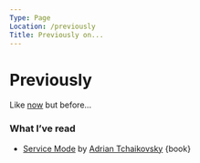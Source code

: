 ```yaml
---
Type: Page
Location: /previously
Title: Previously on...
---
```


# Previously

Like [now](https://lritter.io/now) but before...

### What I’ve read

- [Service Mode](https://adriantchaikovsky.com/stand-alone-novels.html#anchor6) by [Adrian Tchaikovsky](https://adriantchaikovsky.com/) {book}
